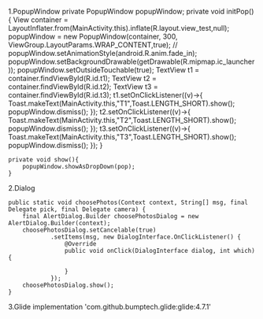 1.PopupWindow 
	private  PopupWindow popupWindow;
    private void initPop(){
        View container = LayoutInflater.from(MainActivity.this).inflate(R.layout.view_test,null);
         popupWindow = new PopupWindow(container, 300, ViewGroup.LayoutParams.WRAP_CONTENT,true);
//        popupWindow.setAnimationStyle(android.R.anim.fade_in);
        popupWindow.setBackgroundDrawable(getDrawable(R.mipmap.ic_launcher));
        popupWindow.setOutsideTouchable(true);
        TextView t1 = container.findViewById(R.id.t1);
        TextView t2 = container.findViewById(R.id.t2);
        TextView t3 = container.findViewById(R.id.t3);
        t1.setOnClickListener((v)->{
            Toast.makeText(MainActivity.this,"T1",Toast.LENGTH_SHORT).show();
            popupWindow.dismiss();
        });
        t2.setOnClickListener((v)->{
            Toast.makeText(MainActivity.this,"T2",Toast.LENGTH_SHORT).show();
            popupWindow.dismiss();
        });
        t3.setOnClickListener((v)->{
            Toast.makeText(MainActivity.this,"T3",Toast.LENGTH_SHORT).show();
            popupWindow.dismiss();
        });
    }

    private void show(){
        popupWindow.showAsDropDown(pop);
    }
	
	
	
2.Dialog

	public static void choosePhotos(Context context, String[] msg, final Delegate pick, final Delegate camera) {
        final AlertDialog.Builder choosePhotosDialog = new AlertDialog.Builder(context);
        choosePhotosDialog.setCancelable(true)
                .setItems(msg, new DialogInterface.OnClickListener() {
                    @Override
                    public void onClick(DialogInterface dialog, int which) {
                        
                    }
                });
        choosePhotosDialog.show();
    }




3.Glide
	  implementation 'com.github.bumptech.glide:glide:4.7.1'
	  

	  
